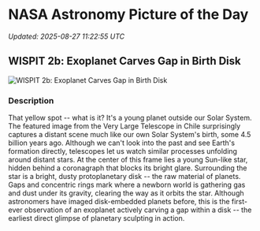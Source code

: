# NASA Astronomy Picture of the Day

_Updated: 2025-08-27 11:22:55 UTC_

## WISPIT 2b: Exoplanet Carves Gap in Birth Disk

![WISPIT 2b: Exoplanet Carves Gap in Birth Disk](https://apod.nasa.gov/apod/image/2508/Wispit4b_eso_960.jpg)

### Description

That yellow spot -- what is it? It's a young planet outside our Solar System. The featured image from the Very Large Telescope in Chile surprisingly captures a distant scene much like our own Solar System's birth, some 4.5 billion years ago.  Although we can't look into the past and see Earth's formation directly, telescopes let us watch similar processes unfolding around distant stars.  At the center of this frame lies a young Sun-like star, hidden behind a coronagraph that blocks its bright glare.  Surrounding the star is a bright, dusty protoplanetary disk -- the raw material of planets.  Gaps and concentric rings mark where a newborn world is gathering gas and dust under its gravity, clearing the way as it orbits the star.  Although astronomers have imaged disk-embedded planets before, this is the first-ever observation of an exoplanet actively carving a gap within a disk -- the earliest direct glimpse of planetary sculpting in action.
